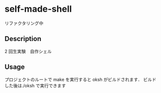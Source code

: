 # self-made-shell

リファクタリング中

## Description

2 回生実験　自作シェル

## Usage

プロジェクトのルートで make を実行すると oksh がビルドされます． ビルドした後は./oksh で実行できます

<!-- oksh からは PATH に登録されているディレクトリまたは commands/内のプログラムを実行することができます． -->

